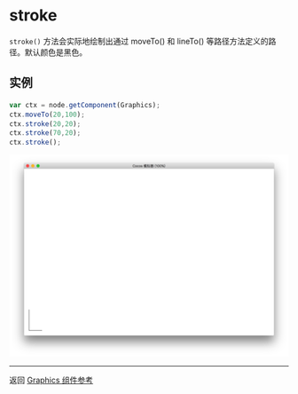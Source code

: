 # stroke

`stroke()` 方法会实际地绘制出通过 moveTo() 和 lineTo() 等路径方法定义的路径。默认颜色是黑色。


## 实例

```javascript
var ctx = node.getComponent(Graphics);
ctx.moveTo(20,100);
ctx.stroke(20,20);
ctx.stroke(70,20);
ctx.stroke();
```

<a href="stroke.png"><img src="stroke.png"></a>

<hr>

返回 [Graphics 组件参考](../graphics.md)
